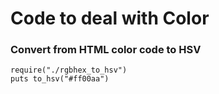 # Code to deal with Color

### Convert from HTML color code to HSV
	require("./rgbhex_to_hsv")
	puts to_hsv("#ff00aa")

